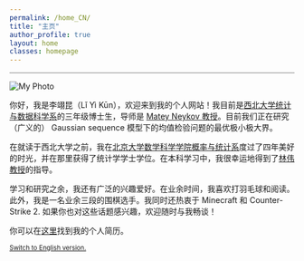 ```yaml
---
permalink: /home_CN/
title: "主页"
author_profile: true
layout: home
classes: homepage
---
```


<hr style="width: 100%; height: 2px; background-color: #b8b8b8; border: none;">

<div class="profile-wrapper">
  <img src="/assets/images/selfie.jpg" alt="My Photo" class="profile-pic">
<p>
你好，我是李翊昆（Lǐ Yì Kūn），欢迎来到我的个人网站！我目前是<a href="https://statistics.northwestern.edu/" class="custom-link-3">西北大学统计与数据科学系</a>的三年级博士生，导师是 <a href="https://mateyneykov.com/" class="custom-link-3">Matey Neykov 教授</a>。目前我们正在研究（广义的） Gaussian sequence 模型下的均值检验问题的最优极小极大界。
</p>

<p>
在就读于西北大学之前，我在<a href="https://www.pku.edu.cn/" class="custom-link-3">北京大学</a><a href="https://www.math.pku.edu.cn/" class="custom-link-3">数学科学学院</a><a href="https://www.stat.pku.edu.cn/" class="custom-link-3">概率与统计系</a>度过了四年美好的时光，并在那里获得了统计学学士学位。在本科学习中，我很幸运地得到了<a href="https://www.math.pku.edu.cn/teachers/linw/" class="custom-link-3">林伟教授</a>的指导。
</p>

<p>
学习和研究之余，我还有广泛的兴趣爱好。在业余时间，我喜欢打羽毛球和阅读。此外，我是一名业余三段的围棋选手。我同时还热衷于 Minecraft 和 Counter-Strike 2. 如果你也对这些话题感兴趣，欢迎随时与我畅谈！
</p>

<p>
你可以在<a href="/assets/pdf/Resume_EN.pdf" class="custom-link-3">这里</a>找到我的个人简历。
</p>

<p style="margin-top: 1em; font-size: 0.8em">
<a href="/" class="custom-link-3">Switch to English version.</a>
</p>
</div>

<!-- <div style="margin-top: 16em;">
  <b>Welcome to my website! The home page is currently under construction but you can explore my blogs by the link at the top of the page.</b>
</div> -->